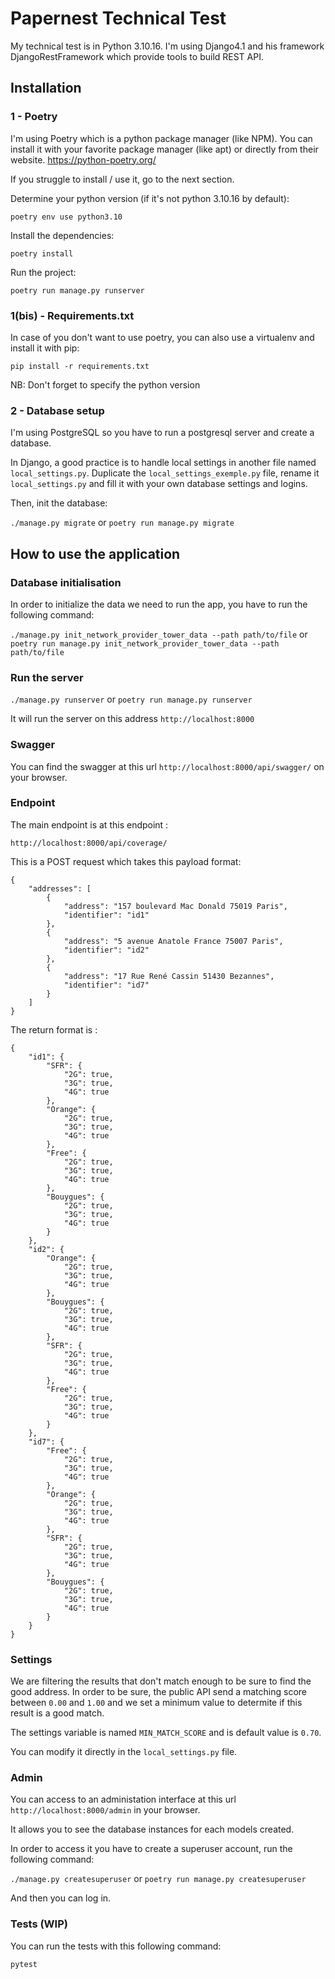 # Papernest Technical Test

My technical test is in Python 3.10.16. I'm using Django4.1 and his framework DjangoRestFramework which provide tools to build REST API.

## Installation

### 1 - Poetry
I'm using Poetry which is a python package manager (like NPM). You can install it with your favorite package manager (like apt) or directly from their website.
https://python-poetry.org/

If you struggle to install / use it, go to the next section.

Determine your python version (if it's not python 3.10.16 by default):

`poetry env use python3.10`

Install the dependencies:

`poetry install`

Run the project:

`poetry run manage.py runserver`

### 1(bis) - Requirements.txt

In case of you don't want to use poetry, you can also use a virtualenv and install it with pip:

`pip install -r requirements.txt`

NB: Don't forget to specify the python version

### 2 - Database setup

I'm using PostgreSQL so you have to run a postgresql server and create a database.

In Django, a good practice is to handle local settings in another file named `local_settings.py`.
Duplicate the `local_settings_exemple.py` file, rename it `local_settings.py` and fill it with your own database settings and logins.

Then, init the database:

`./manage.py migrate` or `poetry run manage.py migrate`


## How to use the application

### Database initialisation

In order to initialize the data we need to run the app, you have to run the following command:

`./manage.py init_network_provider_tower_data --path path/to/file` or `poetry run manage.py init_network_provider_tower_data --path path/to/file`

### Run the server

`./manage.py runserver` or `poetry run manage.py runserver`

It will run the server on this address `http://localhost:8000`

### Swagger

You can find the swagger at this url `http://localhost:8000/api/swagger/` on your browser.

### Endpoint

The main endpoint is at this endpoint :

`http://localhost:8000/api/coverage/`

This is a POST request which takes this payload format:

```
{
	"addresses": [
		{
			"address": "157 boulevard Mac Donald 75019 Paris",
			"identifier": "id1"
		},
		{
			"address": "5 avenue Anatole France 75007 Paris",
			"identifier": "id2"
		},
		{
			"address": "17 Rue René Cassin 51430 Bezannes",
			"identifier": "id7"
		}
	]
}
```

The return format is :

```
{
	"id1": {
		"SFR": {
			"2G": true,
			"3G": true,
			"4G": true
		},
		"Orange": {
			"2G": true,
			"3G": true,
			"4G": true
		},
		"Free": {
			"2G": true,
			"3G": true,
			"4G": true
		},
		"Bouygues": {
			"2G": true,
			"3G": true,
			"4G": true
		}
	},
	"id2": {
		"Orange": {
			"2G": true,
			"3G": true,
			"4G": true
		},
		"Bouygues": {
			"2G": true,
			"3G": true,
			"4G": true
		},
		"SFR": {
			"2G": true,
			"3G": true,
			"4G": true
		},
		"Free": {
			"2G": true,
			"3G": true,
			"4G": true
		}
	},
	"id7": {
		"Free": {
			"2G": true,
			"3G": true,
			"4G": true
		},
		"Orange": {
			"2G": true,
			"3G": true,
			"4G": true
		},
		"SFR": {
			"2G": true,
			"3G": true,
			"4G": true
		},
		"Bouygues": {
			"2G": true,
			"3G": true,
			"4G": true
		}
	}
}
```

### Settings

We are filtering the results that don't match enough to be sure to find the good address. In order to be sure, the public API send a matching score between `0.00` and `1.00` and we set a minimum value to determite if this result is a good match.

The settings variable is named `MIN_MATCH_SCORE` and is default value is `0.70`. 

You can modify it directly in the `local_settings.py` file.

### Admin

You can access to an administation interface at this url `http://localhost:8000/admin` in your browser.

It allows you to see the database instances for each models created.

In order to access it you have to create a superuser account, run the following command:

`./manage.py createsuperuser` or `poetry run manage.py createsuperuser`

And then you can log in.


### Tests (WIP)

You can run the tests with this following command:

`pytest`
